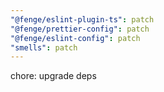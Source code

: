```yaml
---
"@fenge/eslint-plugin-ts": patch
"@fenge/prettier-config": patch
"@fenge/eslint-config": patch
"smells": patch
---
```


chore: upgrade deps
